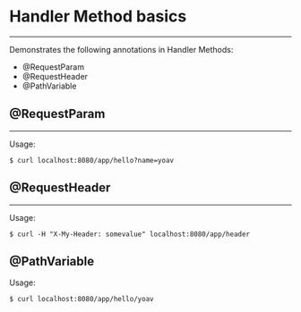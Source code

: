 # Handler Method basics
---

Demonstrates the following annotations in Handler Methods:
* @RequestParam
* @RequestHeader
* @PathVariable

## @RequestParam
---

Usage:
```
$ curl localhost:8080/app/hello?name=yoav
```

## @RequestHeader
---

Usage:
```
$ curl -H "X-My-Header: somevalue" localhost:8080/app/header
```

## @PathVariable
Usage:
```
$ curl localhost:8080/app/hello/yoav
```